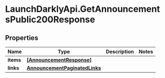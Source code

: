 # LaunchDarklyApi.GetAnnouncementsPublic200Response

## Properties

Name | Type | Description | Notes
------------ | ------------- | ------------- | -------------
**items** | [**[AnnouncementResponse]**](AnnouncementResponse.md) |  | 
**links** | [**AnnouncementPaginatedLinks**](AnnouncementPaginatedLinks.md) |  | 


